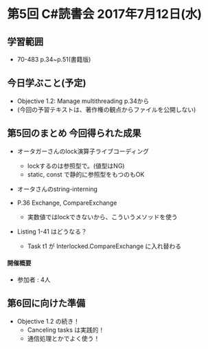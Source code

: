 # 第5回 C#読書会 2017年7月12日(水)

## 学習範囲

* 70-483 p.34~p.51(書籍版)

## 今日学ぶこと(予定)

* Objective 1.2: Manage multithreading p.34から
* (今回の予習テキストは、著作権の観点からファイルを公開しない)

## 第5回のまとめ 今回得られた成果

* オータガーさんのlock演算子ライブコーディング
    * lockするのは参照型で。(値型はNG)
    * static, const で静的に参照型をもつのもOK

* オータさんのstring-interning

* P.36 Exchange, CompareExchange
    * 実数値ではlockできないから、こういうメソッドを使う

* Listing 1-41 はどうなる？
    * Task t1 が Interlocked.CompareExchange に入れ替わる

#### 開催概要

* 参加者 : 4人

## 第6回に向けた準備

* Objective 1.2 の続き！
    * Canceling tasks は実践的！
    * 通信処理とかでよく使う！
